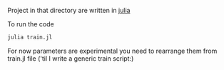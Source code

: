 Project in that directory are written in [julia](https://julialang.org/)

To run the code
```sh
julia train.jl
```
For now parameters are experimental you need to rearrange them from train.jl file ('til I write a generic train script:)
